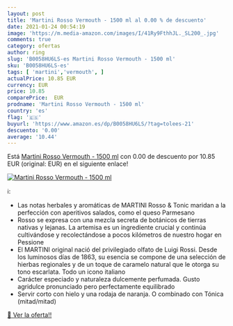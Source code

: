 ```yaml
---
layout: post
title: 'Martini Rosso Vermouth - 1500 ml al 0.00 % de descuento'
date: 2021-01-24 00:54:19
image: 'https://m.media-amazon.com/images/I/41Ry9FthhJL._SL200_.jpg'
comments: true
category: ofertas
author: ring
slug: 'B0058HU6LS-es Martini Rosso Vermouth - 1500 ml'
sku: 'B0058HU6LS-es'
tags: [ 'martini','vermouth', ]
actualPrice: 10.85 EUR
currency: EUR
price: 10.85
comparePrice:  EUR
prodname: 'Martini Rosso Vermouth - 1500 ml'
country: 'es'
flag: '🇪🇸'
buyurl: 'https://www.amazon.es/dp/B0058HU6LS/?tag=tolees-21'
descuento: '0.00'
average: '10.44'
---
```


Está [Martini Rosso Vermouth - 1500 ml](https://www.amazon.es/dp/B0058HU6LS/?tag=tolees-21) con 0.00 de descuento por 10.85 EUR (original:  EUR) en el siguiente enlace!

[![Martini Rosso Vermouth - 1500 ml](https://m.media-amazon.com/images/I/41Ry9FthhJL._SL200_.jpg)](https://www.amazon.es/dp/B0058HU6LS/?tag=tolees-21)

ℹ️:

- Las notas herbales y aromáticas de MARTINI Rosso & Tonic maridan a la perfección con aperitivos salados, como el queso Parmesano
- Rosso se expresa con una mezcla secreta de botánicos de tierras nativas y lejanas. La artemisa es un ingrediente crucial y continúa cultivándose y recolectándose a pocos kilómetros de nuestro hogar en Pessione
- El MARTINI original nació del privilegiado olfato de Luigi Rossi. Desde los luminosos días de 1863, su esencia se compone de una selección de hierbas regionales y de un toque de caramelo natural que le otorga su tono escarlata. Todo un icono italiano
- Carácter especiado y naturaleza dulcemente perfumada. Gusto agridulce pronunciado pero perfectamente equilibrado
- Servir corto con hielo y una rodaja de naranja. O combinado con Tónica (mitad/mitad)

[🛒 Ver la oferta!!](https://www.amazon.es/dp/B0058HU6LS/?tag=tolees-21)

